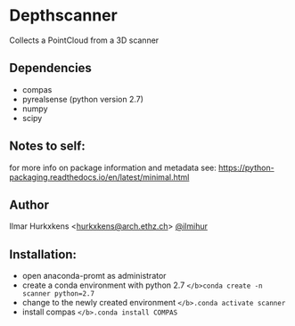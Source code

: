 # Depthscanner
Collects a PointCloud from a 3D scanner

## Dependencies
- compas
- pyrealsense (python version 2.7)
- numpy
- scipy

## Notes to self:
for more info on package information and metadata see:
https://python-packaging.readthedocs.io/en/latest/minimal.html

## Author

Ilmar Hurkxkens <<hurkxkens@arch.ethz.ch>> [@ilmihur](https://github.com/ilmihur/)

## Installation:
- open anaconda-promt as administrator
- create a conda environment with python 2.7 `</b>conda create -n scanner python=2.7`
- change to the newly created environment `</b>.conda activate scanner`
- install compas `</b>.conda install COMPAS`
